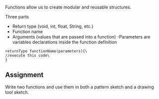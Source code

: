 Functions allow us to create modular and reusable structures.

Three parts
* Return type (void, int, float, String, etc.)
* Function name
* Arguments (values that are passed into a function)
\-Parameters are variables declarations inside the function definition

```returnType functionName(parameters){\```\
```//execute this code\```\
```}```

## Assignment

Write two functions and use them in both a pattern sketch and a drawing tool sketch.
